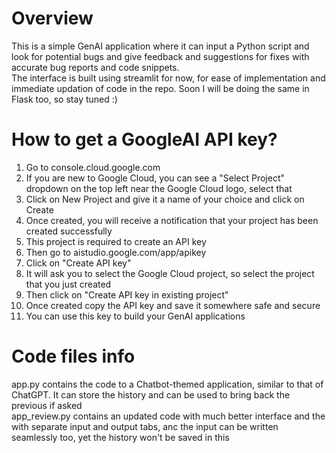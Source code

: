 # Overview
This is a simple GenAI application where it can input a Python script and look for potential bugs and give feedback and suggestions for fixes with accurate bug reports and code snippets.\
The interface is built using streamlit for now, for ease of implementation and immediate updation of code in the repo. Soon I will be doing the same in Flask too, so stay tuned :)

# How to get a GoogleAI API key?
1) Go to console.cloud.google.com
2) If you are new to Google Cloud, you can see a "Select Project" dropdown on the top left near the Google Cloud logo, select that
3) Click on New Project and give it a name of your choice and click on Create
4) Once created, you will receive a notification that your project has been created successfully
5) This project is required to create an API key
6) Then go to aistudio.google.com/app/apikey
7) Click on "Create API key"
8) It will ask you to select the Google Cloud project, so select the project that you just created
9) Then click on "Create API key in existing project"
10) Once created copy the API key and save it somewhere safe and secure
11) You can use this key to build your GenAI applications

# Code files info
app.py contains the code to a Chatbot-themed application, similar to that of ChatGPT. It can store the history and can be used to bring back the previous if asked\
app_review.py contains an updated code with much better interface and the with separate input and output tabs, anc the input can be written seamlessly too, yet the history won't be saved in this
